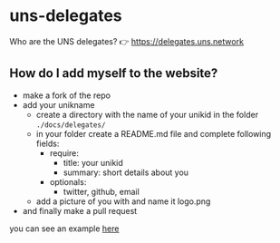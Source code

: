 # uns-delegates
Who are the UNS delegates? 👉 https://delegates.uns.network

## How do I add myself to the website?
- make a fork of the repo
- add your unikname
    - create a directory with the name of your unikid in the folder ```./docs/delegates/```
    - in your folder create a README.md file and complete following fields:
        * require:
            - title: your unikid
            - summary: short details about you
        * optionals:
            - twitter, github, email
    - add a picture of you with and name it logo.png
- and finally make a pull request

you can see an example [here](docs/delegates/qsvtr)